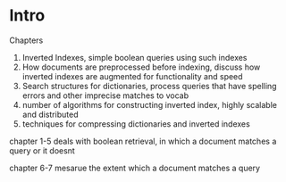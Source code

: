 # Intro

Chapters

1. Inverted Indexes, simple boolean queries using such indexes
2. How documents are preprocessed before indexing, discuss how inverted indexes are augmented for functionality and speed
3. Search structures for dictionaries, process queries that have spelling errors and other imprecise matches to vocab
4. number of algorithms for constructing inverted index, highly scalable and distributed
5. techniques for compressing dictionaries and inverted indexes

chapter 1-5 deals with boolean retrieval, in which a document matches a query or it doesnt

chapter 6-7 mesarue the extent which a document matches a query
